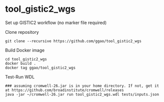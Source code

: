 # tool_gistic2_wgs
Set up GISTIC2 workflow (no marker file required)

Clone repository
```
git clone --recursive https://github.com/ggao/tool_gistic2_wgs
```

Build Docker image
```
cd tool_gistic2_wgs
docker build .
docker tag ggao/tool_gistic2_wgs
```

Test-Run WDL
```
### assuming cromwell-26.jar is in your home directory. If not, get it at https://github.com/broadinstitute/cromwell/releases
java -jar ~/cromwell-26.jar run tool_gistic2_wgs.wdl tests/inputs.json
```
